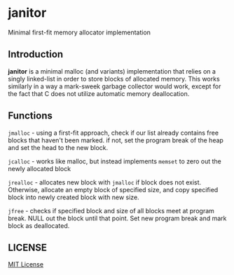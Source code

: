 # janitor

Minimal first-fit memory allocator implementation

## Introduction

__janitor__ is a minimal malloc (and variants) implementation that relies on a singly linked-list in order to store blocks of allocated memory. This works similarly in a way a mark-sweek garbage collector would work, except for the fact that C does not utilize automatic memory deallocation.

## Functions

`jmalloc` - using a first-fit approach, check if our list already contains free blocks that haven't been marked. if not, set the program break of the heap and set the head to the new block.

`jcalloc` - works like malloc, but instead implements `memset` to zero out the newly allocated block

`jrealloc` - allocates new block with `jmalloc` if block does not exist. Otherwise, allocate an empty block of specified size, and copy specified block into newly created block with new size.

`jfree` - checks if specified block and size of all blocks meet at program break. NULL out the block until that point. Set new program break and mark block as deallocated.

## LICENSE

[MIT License](http://codemuch.tech/license.txt)

